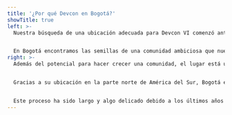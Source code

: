 ```yaml
---
title: '¿Por qué Devcon en Bogotá?'
showTitle: true
left: >-
  Nuestra búsqueda de una ubicación adecuada para Devcon VI comenzó antes de Devcon V en 2019. Después de explorar lugares en más de diez ciudades de todo el mundo y evaluar meticulosamente cada uno frente a un amplio conjunto de criterios, el claro ganador fue Bogotá, Colombia.


  En Bogotá encontramos las semillas de una comunidad ambiciosa que nuestro ecosistema podría ayudar a crecer. Desde constructores hasta entidades educativas, líderes comerciales e industriales locales y más, estamos entusiasmados de conocer y trabajar con aquellos que hacen uso local de la tecnología de Ethereum en el mundo real, y de promover esos esfuerzos.
right: >-
  Además del potencial para hacer crecer una comunidad, el lugar está ubicado a solo minutos de los hoteles y del Aeropuerto Internacional El Dorado de Bogotá, y cerca de algunas de las áreas más bonitas de Bogotá, como Chapinero Alto, La Candelaria, Parkway y Zona G. entre otros. El centro de conferencias completamente moderno está diseñado para manejar todo lo que Devcon requiere, desde catering hasta wifi, espacio para reuniones y más.


  Gracias a su ubicación en la parte norte de América del Sur, Bogotá es también una de las ciudades más accesibles de América del Sur. Con su principal aeropuerto internacional que ofrece vuelos directos desde muchas regiones del mundo, Bogotá es una puerta de entrada al resto de la hermosa América Latina.


  Este proceso ha sido largo y algo delicado debido a los últimos años complicados que todos hemos tenido, pero estamos emocionados de finalmente albergar Devcon VI en Bogotá.
---
```

